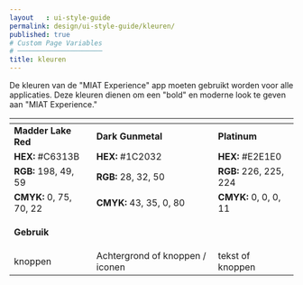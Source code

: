 ```yaml
---
layout   : ui-style-guide
permalink: design/ui-style-guide/kleuren/
published: true
# Custom Page Variables
# ─────────────────────
title: kleuren
---
```


<div class="container">
    <div class="row">
        <div class="col-10">
            <p> De kleuren van de "MIAT Experience" app moeten gebruikt worden voor alle applicaties. Deze kleuren dienen om een "bold" en moderne look te geven aan "MIAT Experience." 
            </p>
        </div>
    </div>
    <div class="row">
        <table class="table table-bordered">
            <thead> 
                <tr> 
                    <th scope="col" class="color-red"> </th>
                    <th scope="col" class="color-blue"> </th>
                    <th scope="col" class="color-white"> </th>
                </tr>
            </thead>
            <tbody>
                <tr>
                    <td scope="row"> <strong> Madder Lake Red </strong> </td>
                    <td> <strong> Dark Gunmetal </strong> </td>
                    <td> <strong> Platinum </strong> </td>
                <tr>
                    <td scope="row"><strong> HEX:</strong> #C6313B </td>
                    <td> <strong> HEX:</strong> #1C2032 </td>
                    <td> <strong> HEX:</strong> #E2E1E0 </td>
                </tr>
                <tr>
                    <td scope="row"> <strong> RGB:</strong> 198, 49, 59 </td> 
                    <td> <strong> RGB: </strong> 28, 32, 50 </td>
                    <td> <strong> RGB: </strong> 226, 225, 224 </td>
                </tr>
                <tr>
                    <td scope="row"> <strong> CMYK: </strong> 0, 75, 70, 22 </td>
                    <td> <strong> CMYK:</strong> 43, 35, 0, 80 </td>
                    <td> <strong> CMYK: </strong> 0, 0, 0, 11 </td>
                </tr>
                <tr>
                    <td colspan="3"> <p class="text-monospace"> <strong> Gebruik</strong> </p> </td>
                </tr>
                <tr>
                    <td> knoppen </td>
                    <td> Achtergrond of knoppen / iconen </td>
                    <td> tekst of knoppen </td>
            </tbody>
        </table>
    </div>
</div>


        
